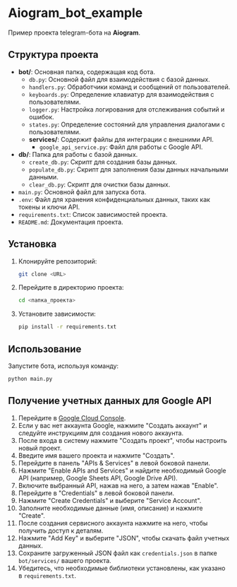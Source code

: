 # Aiogram_bot_example

Пример проекта telegram-бота на **Aiogram**. 

## Структура проекта

- **bot/**: Основная папка, содержащая код бота.
  - `db.py`: Основной файл для взаимодействия с базой данных.
  - `handlers.py`: Обработчики команд и сообщений от пользователей.
  - `keyboards.py`: Определение клавиатур для взаимодействия с пользователями.
  - `logger.py`: Настройка логирования для отслеживания событий и ошибок.
  - `states.py`: Определение состояний для управления диалогами с пользователями.
  - **services/**: Содержит файлы для интеграции с внешними API.
    - `google_api_service.py`: Файл для работы с Google API.
- **db/**: Папка для работы с базой данных.
  - `create_db.py`: Скрипт для создания базы данных.
  - `populate_db.py`: Скрипт для заполнения базы данных начальными данными.
  - `clear_db.py`: Скрипт для очистки базы данных.
- `main.py`: Основной файл для запуска бота.
- `.env`: Файл для хранения конфиденциальных данных, таких как токены и ключи API.
- `requirements.txt`: Список зависимостей проекта.
- `README.md`: Документация проекта.

## Установка

1. Клонируйте репозиторий:
   ```bash
   git clone <URL>
   ```
2. Перейдите в директорию проекта:
   ```bash
   cd <папка_проекта>
   ```
3. Установите зависимости:
   ```bash
   pip install -r requirements.txt
   ```

## Использование

Запустите бота, используя команду:
```bash
python main.py
```

## Получение учетных данных для Google API

1. Перейдите в [Google Cloud Console](https://console.cloud.google.com/).
2. Если у вас нет аккаунта Google, нажмите "Создать аккаунт" и следуйте инструкциям для создания нового аккаунта.
3. После входа в систему нажмите "Создать проект", чтобы настроить новый проект.
4. Введите имя вашего проекта и нажмите "Создать".
5. Перейдите в панель "APIs & Services" в левой боковой панели.
6. Нажмите "Enable APIs and Services" и найдите необходимый Google API (например, Google Sheets API, Google Drive API).
7. Включите выбранный API, нажав на него, а затем нажав "Enable".
8. Перейдите в "Credentials" в левой боковой панели.
9. Нажмите "Create Credentials" и выберите "Service Account".
10. Заполните необходимые данные (имя, описание) и нажмите "Create".
11. После создания сервисного аккаунта нажмите на него, чтобы получить доступ к деталям.
12. Нажмите "Add Key" и выберите "JSON", чтобы скачать файл учетных данных.
13. Сохраните загруженный JSON файл как `credentials.json` в папке `bot/services/` вашего проекта.
14. Убедитесь, что необходимые библиотеки установлены, как указано в `requirements.txt`.
